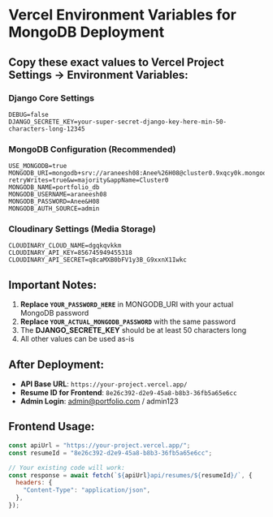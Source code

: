 # Vercel Environment Variables for MongoDB Deployment

## Copy these exact values to Vercel Project Settings → Environment Variables:

### Django Core Settings
```
DEBUG=false
DJANGO_SECRETE_KEY=your-super-secret-django-key-here-min-50-characters-long-12345
```

### MongoDB Configuration (Recommended)
```
USE_MONGODB=true
MONGODB_URI=mongodb+srv://araneesh08:Anee%26H08@cluster0.9xqcy0k.mongodb.net/?retryWrites=true&w=majority&appName=Cluster0
MONGODB_NAME=portfolio_db
MONGODB_USERNAME=araneesh08
MONGODB_PASSWORD=Anee&H08
MONGODB_AUTH_SOURCE=admin
```

### Cloudinary Settings (Media Storage)
```
CLOUDINARY_CLOUD_NAME=dgqkqvkkm
CLOUDINARY_API_KEY=856745949455318
CLOUDINARY_API_SECRET=q8caMXB0bFV1y3B_G9xxnX1Iwkc
```

## Important Notes:

1. **Replace `YOUR_PASSWORD_HERE`** in MONGODB_URI with your actual MongoDB password
2. **Replace `YOUR_ACTUAL_MONGODB_PASSWORD`** with the same password
3. The **DJANGO_SECRETE_KEY** should be at least 50 characters long
4. All other values can be used as-is

## After Deployment:

- **API Base URL**: `https://your-project.vercel.app/`
- **Resume ID for Frontend**: `8e26c392-d2e9-45a8-b8b3-36fb5a65e6cc`
- **Admin Login**: admin@portfolio.com / admin123

## Frontend Usage:

```javascript
const apiUrl = "https://your-project.vercel.app/";
const resumeId = "8e26c392-d2e9-45a8-b8b3-36fb5a65e6cc";

// Your existing code will work:
const response = await fetch(`${apiUrl}api/resumes/${resumeId}/`, {
  headers: {
    "Content-Type": "application/json",
  },
});
``` 